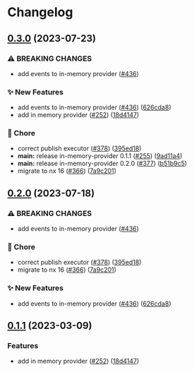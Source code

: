 # Changelog

## [0.3.0](https://github.com/thomaspoignant/open-feature-node-sdk-contrib/compare/in-memory-provider-v0.2.0...in-memory-provider-v0.3.0) (2023-07-23)


### ⚠ BREAKING CHANGES

* add events to in-memory provider ([#436](https://github.com/thomaspoignant/open-feature-node-sdk-contrib/issues/436))

### ✨ New Features

* add events to in-memory provider ([#436](https://github.com/thomaspoignant/open-feature-node-sdk-contrib/issues/436)) ([626cda8](https://github.com/thomaspoignant/open-feature-node-sdk-contrib/commit/626cda8906208e8322d3d901e5095f91b4f130e5))
* add in memory provider ([#252](https://github.com/thomaspoignant/open-feature-node-sdk-contrib/issues/252)) ([18d4147](https://github.com/thomaspoignant/open-feature-node-sdk-contrib/commit/18d414700dac19a31fe1bfc4f38c47fc46f40eec))


### 🧹 Chore

* correct publish executor ([#378](https://github.com/thomaspoignant/open-feature-node-sdk-contrib/issues/378)) ([395ed18](https://github.com/thomaspoignant/open-feature-node-sdk-contrib/commit/395ed186de8811ae249f087821fdbdf8899c19f2))
* **main:** release in-memory-provider 0.1.1 ([#255](https://github.com/thomaspoignant/open-feature-node-sdk-contrib/issues/255)) ([9ad11a4](https://github.com/thomaspoignant/open-feature-node-sdk-contrib/commit/9ad11a445b24b4906f6d51b303ee8030ee0e2b54))
* **main:** release in-memory-provider 0.2.0 ([#377](https://github.com/thomaspoignant/open-feature-node-sdk-contrib/issues/377)) ([b51b9c5](https://github.com/thomaspoignant/open-feature-node-sdk-contrib/commit/b51b9c5eeb6878b05288b1d023e5cd87380303f5))
* migrate to nx 16 ([#366](https://github.com/thomaspoignant/open-feature-node-sdk-contrib/issues/366)) ([7a9c201](https://github.com/thomaspoignant/open-feature-node-sdk-contrib/commit/7a9c201d16fd7f070a1bcd2e359487ba6e7b78d7))

## [0.2.0](https://github.com/open-feature/js-sdk-contrib/compare/in-memory-provider-v0.1.1...in-memory-provider-v0.2.0) (2023-07-18)


### ⚠ BREAKING CHANGES

* add events to in-memory provider ([#436](https://github.com/open-feature/js-sdk-contrib/issues/436))

### 🧹 Chore

* correct publish executor ([#378](https://github.com/open-feature/js-sdk-contrib/issues/378)) ([395ed18](https://github.com/open-feature/js-sdk-contrib/commit/395ed186de8811ae249f087821fdbdf8899c19f2))
* migrate to nx 16 ([#366](https://github.com/open-feature/js-sdk-contrib/issues/366)) ([7a9c201](https://github.com/open-feature/js-sdk-contrib/commit/7a9c201d16fd7f070a1bcd2e359487ba6e7b78d7))


### ✨ New Features

* add events to in-memory provider ([#436](https://github.com/open-feature/js-sdk-contrib/issues/436)) ([626cda8](https://github.com/open-feature/js-sdk-contrib/commit/626cda8906208e8322d3d901e5095f91b4f130e5))

## [0.1.1](https://github.com/open-feature/js-sdk-contrib/compare/in-memory-provider-v0.1.0...in-memory-provider-v0.1.1) (2023-03-09)


### Features

* add in memory provider ([#252](https://github.com/open-feature/js-sdk-contrib/issues/252)) ([18d4147](https://github.com/open-feature/js-sdk-contrib/commit/18d414700dac19a31fe1bfc4f38c47fc46f40eec))
